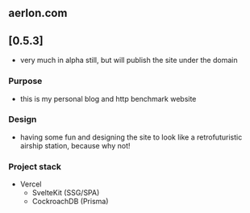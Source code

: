 ## aerlon.com

## [0.5.3]

- very much in alpha still, but will publish the site under the domain

### Purpose

- this is my personal blog and http benchmark website

### Design

- having some fun and designing the site to look like a retrofuturistic airship station, because why not!

### Project stack

- Vercel
  - SvelteKit (SSG/SPA)
  - CockroachDB (Prisma)
